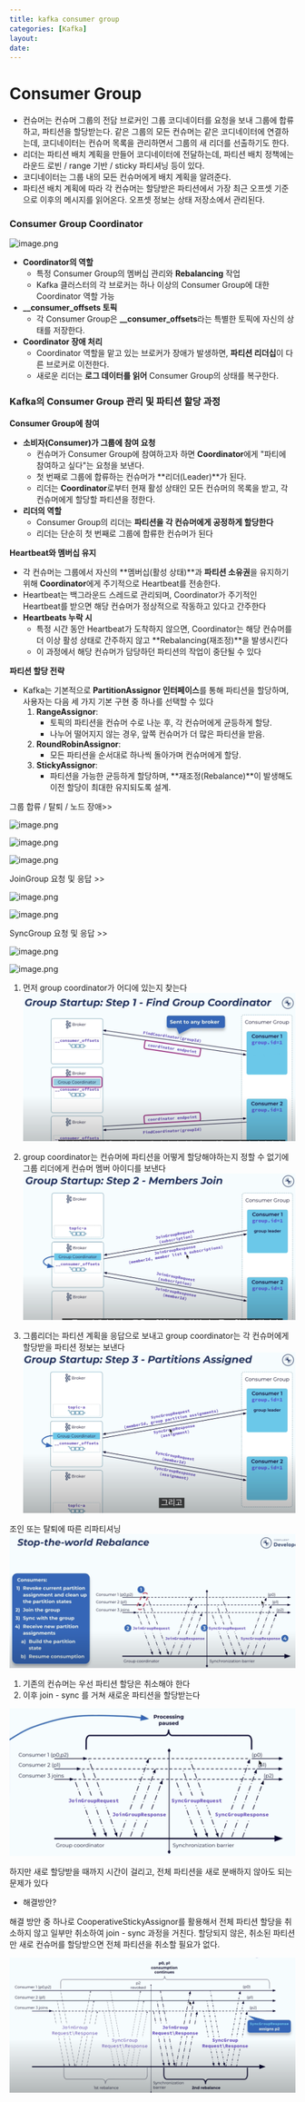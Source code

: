 ```yaml
---
title: kafka consumer group
categories: [Kafka]
layout: 
date: 
---
```


# Consumer Group

- 컨슈머는 컨슈머 그룹의 전담 브로커인 그룹 코디네이터를 요청을 보내 그룹에 합류하고, 파티션을 할당받는다. 같은 그룹의 모든 컨슈머는 같은 코디네이터에 연결하는데, 코디네이터는 컨슈머 목록을 관리하면서 그룹의 새 리더를 선출하기도 한다.
- 리더는 파티션 배치 계획을 만들어 코디네이터에 전달하는데, 파티션 배치 정책에는 라운드 로빈 / range 기반 / sticky 파티셔닝 등이 있다.
- 코디네이터는 그룹 내의 모든 컨슈머에게 배치 계획을 알려준다.
- 파티션 배치 계획에 따라 각 컨슈머는 할당받은 파티션에서 가장 최근 오프셋 기준으로 이후의 메시지를 읽어온다. 오프셋 정보는 상태 저장소에서 관리된다.

### **Consumer Group Coordinator**

![image.png](image.png)

- **Coordinator의 역할**
    - 특정 Consumer Group의 멤버십 관리와 **Rebalancing** 작업
    - Kafka 클러스터의 각 브로커는 하나 이상의 Consumer Group에 대한 Coordinator 역할 가능
- **__consumer_offsets 토픽**
    - 각 Consumer Group은 **__consumer_offsets**라는 특별한 토픽에 자신의 상태를 저장한다.
- **Coordinator 장애 처리**
    - Coordinator 역할을 맡고 있는 브로커가 장애가 발생하면, **파티션 리더십**이 다른 브로커로 이전한다.
    - 새로운 리더는 **로그 데이터를 읽어** Consumer Group의 상태를 복구한다.

### **Kafka의 Consumer Group 관리 및 파티션 할당 과정**

**Consumer Group에 참여**

- **소비자(Consumer)가 그룹에 참여 요청**
    - 컨슈머가 Consumer Group에 참여하고자 하면 **Coordinator**에게 "파티에 참여하고 싶다"는 요청을 보낸다.
    - 첫 번째로 그룹에 합류하는 컨슈머가 **리더(Leader)**가 된다.
    - 리더는 **Coordinator**로부터 현재 활성 상태인 모든 컨슈머의 목록을 받고, 각 컨슈머에게 할당할 파티션을 정한다.
- **리더의 역할**
    - Consumer Group의 리더는 **파티션을 각 컨슈머에게 공정하게 할당한다**
    - 리더는 단순히 첫 번째로 그룹에 합류한 컨슈머가 된다

**Heartbeat와 멤버십 유지**

- 각 컨슈머는 그룹에서 자신의 **멤버십(활성 상태)**과 **파티션 소유권**을 유지하기 위해 **Coordinator**에게 주기적으로 Heartbeat를 전송한다.
- Heartbeat는 백그라운드 스레드로 관리되며, Coordinator가 주기적인 Heartbeat를 받으면 해당 컨슈머가 정상적으로 작동하고 있다고 간주한다
- **Heartbeats 누락 시**
    - 특정 시간 동안 Heartbeat가 도착하지 않으면, Coordinator는 해당 컨슈머를 더 이상 활성 상태로 간주하지 않고 **Rebalancing(재조정)**을 발생시킨다
    - 이 과정에서 해당 컨슈머가 담당하던 파티션의 작업이 중단될 수 있다

**파티션 할당 전략**

- Kafka는 기본적으로 **PartitionAssignor 인터페이스**를 통해 파티션을 할당하며, 사용자는 다음 세 가지 기본 구현 중 하나를 선택할 수 있다
    1. **RangeAssignor**:
        - 토픽의 파티션을 컨슈머 수로 나눈 후, 각 컨슈머에게 균등하게 할당.
        - 나누어 떨어지지 않는 경우, 앞쪽 컨슈머가 더 많은 파티션을 받음.
    2. **RoundRobinAssignor**:
        - 모든 파티션을 순서대로 하나씩 돌아가며 컨슈머에게 할당.
    3. **StickyAssignor**:
        - 파티션을 가능한 균등하게 할당하며, **재조정(Rebalance)**이 발생해도 이전 할당이 최대한 유지되도록 설계.

그룹 합류 / 탈퇴 / 노드 장애>>

![image.png](image%201.png)

![image.png](image%202.png)

![image.png](image%203.png)

JoinGroup 요청 및 응답 >>

![image.png](image%204.png)

![image.png](image%205.png)

SyncGroup 요청 및 응답 >>

![image.png](image%206.png)

![image.png](image%207.png)

1. 먼저 group coordinator가 어디에 있는지 찾는다
![alt text](image-0.png)

2. group coordinator는 컨슈머에 파티션을 어떻게 할당해야하는지 정할 수 없기에 그룹 리더에게 컨슈머 멤버 아이디를 보낸다
![alt text](image-1.png)

3. 그룹리더는 파티션 계획을 응답으로 보내고 group coordinator는 각 컨슈머에게 할당받을 파티션 정보는 보낸다
![alt text](image-2.png)

조인 또는 탈퇴에 따른 리파티셔닝
![alt text](image-3.png)

1. 기존의 컨슈머는 우선 파티션 할당은 취소해야 한다
2. 이후 join - sync 를 거쳐 새로운 파티션을 할당받는다

![alt text](image-4.png)

하지만 새로 할당받을 때까지 시간이 걸리고, 전체 파티션을 새로 분배하지 않아도 되는 문제가 있다

- 해결방안? 

해결 방안 중 하나로 CooperativeStickyAssignor를 활용해서 전체 파티션 할당을 취소하지 않고 일부만 취소하여 join - sync 과정을 거친다. 할당되지 않은, 취소된 파티션만 새로 컨슈머를 할당받으면 전체 파티션을 취소할 필요가 없다.

![alt text](image-5.png)